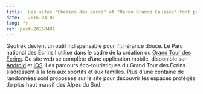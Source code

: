 ```yaml
---
title:  Les sites "Chemins des parcs" et "Rando Grands Causses" font peau neuve
date:   2016-04-01
lang: fr
ref: post-20160401
---
```


Geotrek devient un outil indispensable pour l'itinérance douce. Le Parc national des Écrins l'utilise dans le cadre de la création du <a href="http://www.grand-tour-ecrins.fr/" title="Grand Tour des Écrins">Grand Tour des Écrins</a>. Ce site web se complète d’une application mobile, disponible sur <a href="https://play.google.com/store/apps/details?id=com.ecrins.gte" title="Téléchargez l'application Android GTE">Android</a> et <a href="https://itunes.apple.com/fr/app/grand-tour-des-ecrins/id1076523861?mt=8" title="Téléchargez l'application iOS GTE">iOS</a>. Les parcours éco-touristiques du Grand Tour des Écrins s’adressent à la fois aux sportifs et aux familles. Plus d'une centaine de randonnées sont proposées sur le site pour découvrir les espaces protégés du plus haut massif des Alpes du Sud.
